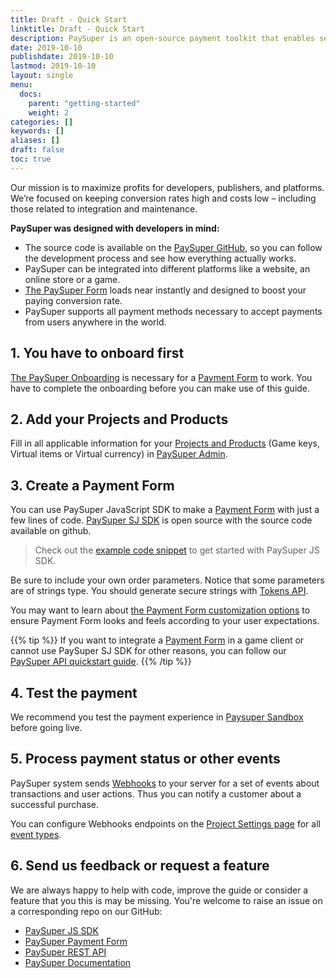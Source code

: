 ```yaml
---
title: Draft - Quick Start
linktitle: Draft - Quick Start
description: PaySuper is an open-source payment toolkit that enables secure online payments on the web and mobile devices.
date: 2019-10-10
publishdate: 2019-10-10
lastmod: 2019-10-10
layout: single
menu:
  docs:
    parent: "getting-started"
    weight: 2
categories: []
keywords: []
aliases: []
draft: false
toc: true
---
```


Our mission is to maximize profits for developers, publishers, and platforms. We’re focused on keeping conversion rates high and costs low – including those related to integration and maintenance.

**PaySuper was designed with developers in mind:**

* The source code is available on the [PaySuper GitHub](https://github.com/paysuper), so you can follow the development process and see how everything actually works.
* PaySuper can be integrated into different platforms like a website, an online store or a game.
* [The PaySuper Form]() loads near instantly and designed to boost your paying conversion rate.
* PaySuper supports all payment methods necessary to accept payments from users anywhere in the world.


## 1. You have to  onboard first
[The PaySuper Onboarding](/getting-started/onboarding/) is necessary for a [Payment Form]() to work. You have to complete the onboarding before you can make use of this guide.

## 2. Add your Projects and Products
Fill in all applicable information for your [Projects and Products](/getting-started/project-products/#set-up-your-project-and-products) (Game keys, Virtual items or Virtual currency) in [PaySuper Admin]().

## 3. Create a Payment Form
You can use PaySuper JavaScript SDK to make a [Payment Form]() with just a few lines of code. [PaySuper SJ SDK](https://github.com/paysuper/paysuper-js-sdk) is open source with the source code available on github.

> Check out the [example code snippet](https://github.com/paysuper/paysuper-js-sdk#usage) to get started with PaySuper JS SDK. 

Be sure to include your own order parameters. Notice that some parameters are of strings type. You should generate secure strings with [Tokens API](/api-reference/token/#endpoints).

You may want to learn about [the Payment Form customization options](https://github.com/paysuper/paysuper-js-sdk#paysuper-options) to ensure Payment Form looks and feels according to your user expectations.

{{% tip %}}
If you want to integrate a [Payment Form]() in a game client or cannot use PaySuper SJ SDK for other reasons, you can follow our [PaySuper API quickstart guide](/getting-started/integration/).
{{% /tip %}}

## 4. Test the payment
We recommend you test the payment experience in [Paysuper Sandbox](/getting-started/testing/) before going live.


## 5. Process payment status or other events

PaySuper system sends [Webhooks](/api-reference/notifications/#set-up-webhooks) to your server for a set of events about transactions and user actions. Thus you can notify a customer about a successful purchase.

You can configure Webhooks endpoints on the [Project Settings page]() for all [event types](/api-reference/notifications/#notification-types).

## 6. Send us feedback or request a feature
We are always happy to help with code, improve the guide or consider a feature that you this is may be missing. You're welcome to raise an issue on a corresponding repo on our GitHub:
* [PaySuper JS SDK](https://github.com/paysuper/paysuper-js-sdk)
* [PaySuper Payment Form](https://github.com/paysuper/paysuper-payment-form)
* [PaySuper REST API](https://github.com/paysuper/paysuper-management-api)
* [PaySuper Documentation](https://github.com/paysuper/paysuper-docs)

